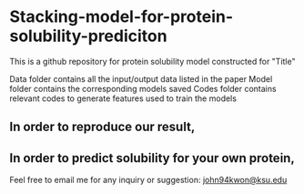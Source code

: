 # Stacking-model-for-protein-solubility-prediciton

This is a github repository for protein solubility model constructed for "Title"

Data folder contains all the input/output data listed in the paper
Model folder contains the corresponding models saved
Codes folder contains relevant codes to generate features used to train the models

In order to reproduce our result,
---


In order to predict solubility for your own protein,
---

Feel free to email me for any inquiry or suggestion:
john94kwon@ksu.edu
